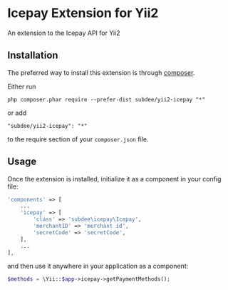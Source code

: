 Icepay Extension for Yii2
=========================
An extension to the Icepay API for Yii2

Installation
------------

The preferred way to install this extension is through [composer](http://getcomposer.org/download/).

Either run

```
php composer.phar require --prefer-dist subdee/yii2-icepay "*"
```

or add

```
"subdee/yii2-icepay": "*"
```

to the require section of your `composer.json` file.


Usage
-----

Once the extension is installed, initialize it as a component in your config file:

```php
'components' => [
    ...
    'icepay' => [
        'class' => 'subdee\icepay\Icepay',
        'merchantID' => 'merchant id',
        'secretCode' => 'secretCode',
    ],
    ...
],
```

and then use it anywhere in your application as a component:

```php
$methods = \Yii::$app->icepay->getPaymentMethods();
```